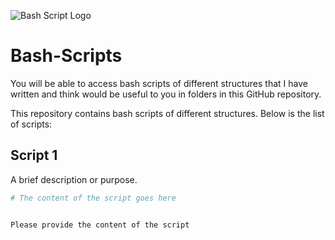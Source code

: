 ![Bash Script Logo](https://img.shields.io/badge/GNU%20Bash-4EAA25.svg?style=for-the-badge&logo=GNU-Bash&logoColor=white)

# Bash-Scripts
You will be able to access bash scripts of different structures that I have written and think would be useful to you in folders in this GitHub repository.

This repository contains bash scripts of different structures. Below is the list of scripts:

## Script 1
A brief description or purpose.

```bash
# The content of the script goes here


Please provide the content of the script
